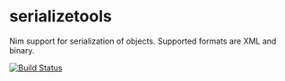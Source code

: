 # serializetools

Nim support for serialization of objects. Supported formats are XML and binary.

[![Build Status](https://travis-ci.org/JeffersonLab/serializetools?branch=master)](https://travis-ci.org/JeffersonLab/serializetools)
